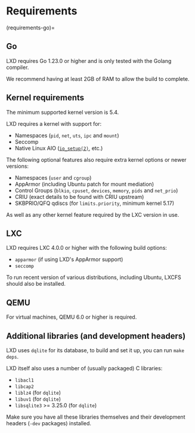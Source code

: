 # Requirements

(requirements-go)=
## Go

LXD requires Go 1.23.0 or higher and is only tested with the Golang compiler.

We recommend having at least 2GB of RAM to allow the build to complete.

## Kernel requirements

The minimum supported kernel version is 5.4.

LXD requires a kernel with support for:

* Namespaces (`pid`, `net`, `uts`, `ipc` and `mount`)
* Seccomp
* Native Linux AIO
  ([`io_setup(2)`](https://man7.org/linux/man-pages/man2/io_setup.2.html), etc.)

The following optional features also require extra kernel options or newer versions:

* Namespaces (`user` and `cgroup`)
* AppArmor (including Ubuntu patch for mount mediation)
* Control Groups (`blkio`, `cpuset`, `devices`, `memory`, `pids` and `net_prio`)
* CRIU (exact details to be found with CRIU upstream)
* SKBPRIO/QFQ qdiscs (for `limits.priority`, minimum kernel 5.17)

As well as any other kernel feature required by the LXC version in use.

## LXC

LXD requires LXC 4.0.0 or higher with the following build options:

* `apparmor` (if using LXD's AppArmor support)
* `seccomp`

To run recent version of various distributions, including Ubuntu, LXCFS
should also be installed.

## QEMU

For virtual machines, QEMU 6.0 or higher is required.

## Additional libraries (and development headers)

LXD uses `dqlite` for its database, to build and set it up, you can
run `make deps`.

LXD itself also uses a number of (usually packaged) C libraries:

* `libacl1`
* `libcap2`
* `liblz4` (for `dqlite`)
* `libuv1` (for `dqlite`)
* `libsqlite3` >= 3.25.0 (for `dqlite`)

Make sure you have all these libraries themselves and their development
headers (`-dev` packages) installed.
